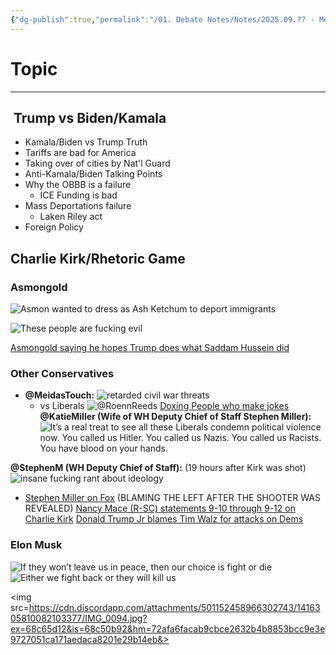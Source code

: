 ```yaml
---
{"dg-publish":true,"permalink":"/01. Debate Notes/Notes/2025.09.?? - Me vs. Anthony (Decay)/","created":"2025-09-12T16:39:03.283-04:00","updated":"2025-09-13T20:18:39.131-04:00"}
---
```


# Topic
---
##  Trump vs Biden/Kamala
- Kamala/Biden vs Trump Truth
- Tariffs are bad for America
- Taking over of cities by Nat'l Guard
- Anti-Kamala/Biden Talking Points
- Why the OBBB is a failure
    - ICE Funding is bad
-  Mass Deportations failure
    - Laken Riley act
- Foreign Policy 

## Charlie Kirk/Rhetoric Game

### Asmongold
![Asmon wanted to dress as Ash Ketchum to deport immigrants](https://x.com/awk20000/status/1884761513036329378)

![These people are fucking evil](https://www.youtube.com/watch?v=DprAK933Fdg)

[Asmongold saying he hopes Trump does what Saddam Hussein did](https://www.reddit.com/r/LivestreamFail/comments/1ma05uf/asmongold_saying_he_hopes_trump_does_what_saddam/)

### Other Conservatives
- **@MeidasTouch:** 
![retarded civil war threats](https://x.com/MeidasTouch/status/1965956115289747631)
    - vs Liberals ![@RoennReeds](https://x.com/RoennReeds/status/1966186388673671345)
[Doxing People who make jokes](https://www.charliesmurderers.com/)
**@KatieMiller (Wife of WH Deputy Chief of Staff Stephen Miller):** 
![It’s a real treat to see all these Liberals condemn political violence now. You called us Hitler. You called us Nazis. You called us Racists. You have blood on your hands.](https://x.com/KatieMiller/status/1965861841877582054)

**@StephenM (WH Deputy Chief of Staff):** (19 hours after Kirk was shot) ![insane fucking rant about ideology](https://x.com/StephenM/status/1966140301044564370)
- [Stephen Miller on Fox](https://x.com/Acyn/status/1966680106073813203) (BLAMING THE LEFT AFTER THE SHOOTER WAS REVEALED)
[Nancy Mace (R-SC) statements 9-10 through 9-12 on Charlie Kirk](https://www.reddit.com/r/Destiny/comments/1nfb6kd/nancy_mace_rsc_statements_910_through_912_on/)
[Donald Trump Jr blames Tim Walz for attacks on Dems](https://x.com/DonaldJTrumpJr/status/1966528876785336358)
### Elon Musk
![If they won’t leave us in peace, then our choice is fight or die](https://media.discordapp.net/attachments/769130131452985344/1416419724262244423/image.png?ex=68c6c72a&is=68c575aa&hm=1ce21693ab48d904a66fc199d04ca5a5bd6b27c9f8ef40033b07f9417b8e3183&=&format=webp&quality=lossless)
![Either we fight back or they will kill us](https://pbs.twimg.com/media/G0tcXVgW8AApbtB?format=jpg&name=medium)

<img src=https://cdn.discordapp.com/attachments/501152458966302743/1416305810082103377/IMG_0094.jpg?ex=68c65d12&is=68c50b92&hm=72afa6facab9cbce2632b4b8853bcc9e3e9727051ca171aedaca8201e29b14eb&>
